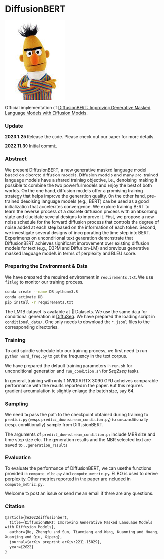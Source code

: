 # DiffusionBERT

![](src/DiffusionBERT.gif)

Official implementation of [DiffusionBERT: Improving Generative Masked Language Models with Diffusion Models](https://arxiv.org/abs/2211.15029).

### Update

**2023.1.25** Release the code. Please check out our paper for more details.

**2022.11.30** Initial commit.

### Abstract
We present DiffusionBERT, a new generative masked language model based on discrete diffusion models.
Diffusion models and many pre-trained language models have a shared training objective, i.e., denoising, making it possible to combine the two powerful models and enjoy the best of both worlds. 
On the one hand, diffusion models offer a promising training strategy that helps improve the generation quality.
On the other hand, pre-trained denoising language models (e.g., BERT) can be used as a good initialization that accelerates convergence.
We explore training BERT to learn the reverse process of a discrete diffusion process with an absorbing state and elucidate several designs to improve it.
First, we propose a new noise schedule for the forward diffusion process that controls the degree of noise added at each step based on the information of each token.
Second, we investigate several designs of incorporating the time step into BERT.
Experiments on unconditional text generation demonstrate that DiffusionBERT achieves significant improvement over existing diffusion models for text (e.g., D3PM and Diffusion-LM) and previous generative masked language models in terms of perplexity and BLEU score.

### Preparing the Environment & Data

We have prepared the required environment in `requirements.txt`. We use `fitlog` to monitor our training process.

```bash
conda create --name DB python=3.8
conda activate DB
pip install -r requirements.txt
```

The LM1B dataset is available at 🤗 Datasets. We use the same data for conditional generation in [DiffuSeq](https://github.com/Shark-NLP/DiffuSeq). We have prepared the loading script in `conditional_data/`. One only needs to download the `*.jsonl` files to the corresponding directories.

### Training

To add spindle schedule into our training process, we first need to run `python word_freq.py` to get the frequency in the text corpus.

We have prepared the default training parameters in `run.sh` for unconditional generation and `run_condition.sh` for *Seq2seq* tasks.

In general, training with only 1 NVIDIA RTX 3090 GPU acheives comparable performance with the results reported in the paper. But this requires gradient accumulation to slightly enlarge the batch size, say 64.

### Sampling

We need to pass the path to the checkpoint obtained during training to `predict.py` (resp. `predict_downstream_condition.py`) to unconditionally (resp. conditionally) sample from DiffusionBERT.

The arguments of `predict_downstream_condition.py` include MBR size and time step size etc. The generation results and the MBR selected text are saved to `./generation_results`

### Evaluation

To evaluate the performance of DiffusionBERT, we can usethe functions provided in `compute_elbo.py` and `compute_metric.py`. ELBO is used to derive perplexity. Other metrics reported in the paper are included in `compute_metric.py`.



Welcome to post an issue or send me an email if there are any questions.

### Citation

```
@article{he2022diffusionbert,
  title={DiffusionBERT: Improving Generative Masked Language Models with Diffusion Models},
  author={He, Zhengfu and Sun, Tianxiang and Wang, Kuanning and Huang, Xuanjing and Qiu, Xipeng},
  journal={arXiv preprint arXiv:2211.15029},
  year={2022}
}
```
